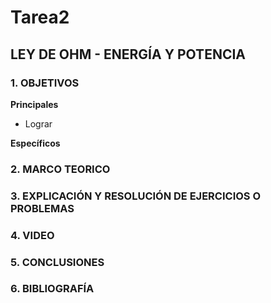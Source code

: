# Tarea2
## LEY DE OHM - ENERGÍA Y POTENCIA
### 1. OBJETIVOS

**Principales**

- Lograr 

**Específicos**

### 2. MARCO TEORICO

### 3. EXPLICACIÓN Y RESOLUCIÓN DE EJERCICIOS O PROBLEMAS

### 4. VIDEO

### 5. CONCLUSIONES

### 6. BIBLIOGRAFÍA
